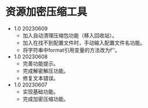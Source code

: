 # 资源加密压缩工具

- 1.0 20230609
  - 加入自动清理压缩包功能（移入回收站）。
  - 加入在找不到配置文件时，手动输入配置文件名功能。
  - 将字符串中format引用变量的方法改为f''。
- 1.0 20230608
  - 完善功能提示。
  - 完成解密解压功能。
  - 修复文本错误。
- 1.0 20230607
  - 实现基础功能。
  - 完成加密压缩功能。